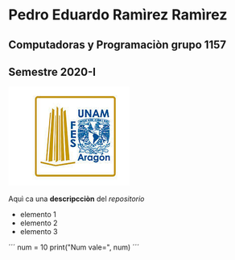 # Pedro Eduardo Ramìrez Ramìrez 
## Computadoras y Programaciòn grupo 1157
## Semestre 2020-I
![Logo FES Aragòm](FESa.jpg)

Aquì ca una **descripcciòn** del *repositorio*
- elemento 1
- elemento 2
- elemento 3

´´´
num = 10
print("Num vale=", num)
´´´
